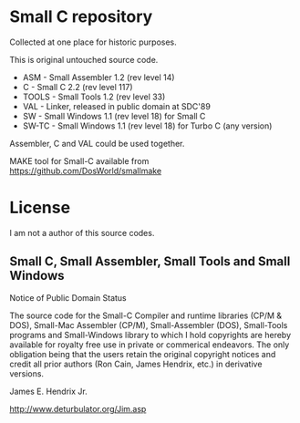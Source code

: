 # Small C repository

Collected at one place for historic purposes.

This is original untouched source code.

* ASM - Small Assembler 1.2 (rev level 14)
* C - Small C 2.2 (rev level 117)
* TOOLS - Small Tools 1.2 (rev level 33)
* VAL - Linker, released in public domain at SDC'89
* SW - Small Windows 1.1 (rev level 18) for Small C
* SW-TC - Small Windows 1.1 (rev level 18) for Turbo C (any version)

Assembler, C and VAL could be used together.

MAKE tool for Small-C available from https://github.com/DosWorld/smallmake

# License

I am not a author of this source codes.

## Small C, Small Assembler, Small Tools and Small Windows

Notice of Public Domain Status

The source code for the Small-C Compiler and runtime libraries (CP/M & DOS), Small-Mac Assembler (CP/M), Small-Assembler (DOS), Small-Tools programs and Small-Windows library to which I hold copyrights are hereby available for royalty free use in private or commerical endeavors. The only obligation being that the users retain the original copyright notices and credit all prior authors (Ron Cain, James Hendrix, etc.) in derivative versions.

James E. Hendrix Jr.

http://www.deturbulator.org/Jim.asp
